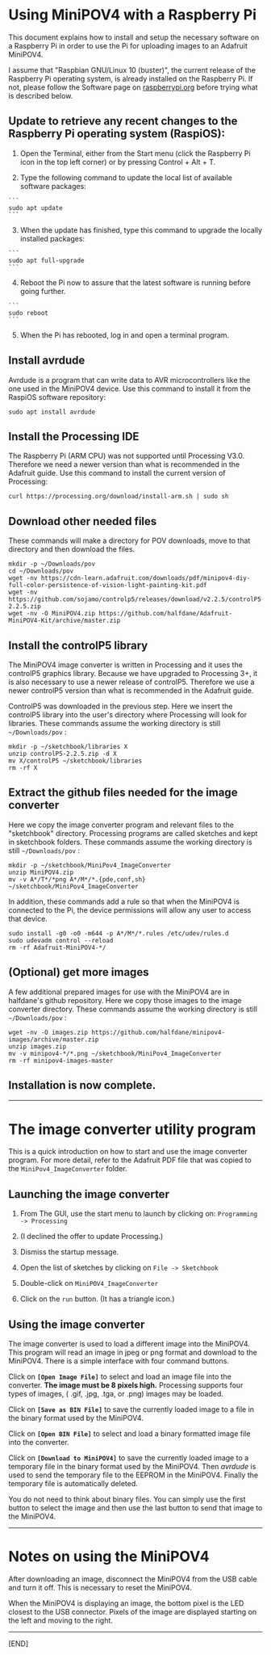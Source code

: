 # Using MiniPOV4 with a Raspberry Pi

  This document explains how to install and setup the necessary software on a Raspberry Pi in order to use the Pi for uploading images to an Adafruit MiniPOV4.

  I assume that "Raspbian GNU/Linux 10 (buster)", the current release of the Raspberry Pi operating system, is already installed on the Raspberry Pi.  If not, please follow the Software page on [raspberrypi.org](https://www.raspberrypi.org/software/) before trying what is described below.

## Update to retrieve any recent changes to the Raspberry Pi operating system (RaspiOS):

  1. Open the Terminal, either from the Start menu (click the Raspberry Pi icon in the top left corner) or by pressing Control + Alt + T.

  2. Type the following command to update the local list of available software packages:

    ```
    sudo apt update
    ```

  3. When the update has finished, type this command to upgrade the locally installed packages:

    ```
    sudo apt full-upgrade
    ```

  4. Reboot the Pi now to assure that the latest software is running before going further.

    ```
    sudo reboot
    ```

  5. When the Pi has rebooted, log in and open a terminal program.

## Install avrdude

  Avrdude is a program that can write data to AVR microcontrollers like the one used in the MiniPOV4 device. Use this command to install it from the RaspiOS software repository:

  ```
  sudo apt install avrdude
  ```

## Install the Processing IDE

  The Raspberry Pi (ARM CPU) was not supported until Processing V3.0.  Therefore we need a newer version than what is recommended in the Adafruit guide.  Use this command to install the current version of Processing:

  ```
  curl https://processing.org/download/install-arm.sh | sudo sh
  ```

## Download other needed files

  These commands will make a directory for POV downloads, move to that directory and then download the files.

    mkdir -p ~/Downloads/pov
    cd ~/Downloads/pov
    wget -nv https://cdn-learn.adafruit.com/downloads/pdf/minipov4-diy-full-color-persistence-of-vision-light-painting-kit.pdf
    wget -nv https://github.com/sojamo/controlp5/releases/download/v2.2.5/controlP5-2.2.5.zip
    wget -nv -O MiniPOV4.zip https://github.com/halfdane/Adafruit-MiniPOV4-Kit/archive/master.zip

## Install the controlP5 library

  The MiniPOV4 image converter is written in Processing and it uses the controlP5 graphics library.  Because we have upgraded to Processing 3+, it is also necessary to use a newer release of controlP5.  Therefore we use a newer controlP5 version than what is recommended in the Adafruit guide.

  ControlP5 was downloaded in the previous step.  Here we insert the controlP5 library into the user's directory where Processing will look for libraries.  These commands assume the working directory is still ```~/Downloads/pov``` :

    mkdir -p ~/sketchbook/libraries X
    unzip controlP5-2.2.5.zip -d X
    mv X/controlP5 ~/sketchbook/libraries
    rm -rf X

## Extract the github files needed for the image converter

  Here we copy the image converter program and relevant files to the "sketchbook" directory.  Processing programs are called sketches and kept in sketchbook folders.  These commands assume the working directory is still ```~/Downloads/pov``` :

    mkdir -p ~/sketchbook/MiniPov4_ImageConverter 
    unzip MiniPOV4.zip
    mv -v A*/T*/*png A*/M*/*.{pde,conf,sh} ~/sketchbook/MiniPov4_ImageConverter

  In addition, these commands add a rule so that when the MiniPOV4 is connected to the Pi, the device permissions will allow any user to access that device.

    sudo install -g0 -o0 -m644 -p A*/M*/*.rules /etc/udev/rules.d
    sudo udevadm control --reload
    rm -rf Adafruit-MiniPOV4-*/

## (Optional) get more images

  A few additional prepared images for use with the MiniPOV4 are in halfdane's github repository.  Here we copy those images to the image converter directory.  These commands assume the working directory is still ```~/Downloads/pov``` :

    wget -nv -O images.zip https://github.com/halfdane/minipov4-images/archive/master.zip
    unzip images.zip
    mv -v minipov4-*/*.png ~/sketchbook/MiniPov4_ImageConverter
    rm -rf minipov4-images-master

## Installation is now complete.

<hr />

# The image converter utility program

This is a quick introduction on how to start and use the image converter program.  For more detail, refer to the Adafruit PDF file that was copied to the ```MiniPov4_ImageConverter``` folder.

## Launching the image converter

  1. From The GUI, use the start menu to launch by clicking on:  ```Programming -> Processing```

  2. (I declined the offer to update Processing.)

  3. Dismiss the startup message.

  4. Open the list of sketches by clicking on ```File -> Sketchbook```

  5. Double-click on ```MiniPOV4_ImageConverter```

  6. Click on the ```run``` button.  (It has a triangle icon.)

## Using the image converter

The image converter is used to load a different image into the MiniPOV4.  This program will read an image in jpeg or png format and download to the MiniPOV4.  There is a simple interface with four command buttons.

  Click on **```[Open Image File]```** to select and load an image file into the converter. **The image must be 8 pixels high.**  Processing supports four types of images, ( .gif, .jpg, .tga, or .png) images may be loaded. 

  Click on **```[Save as BIN File]```** to save the currently loaded image to a file in the binary format used by the MiniPOV4.

  Click on **```[Open BIN File]```** to select and load a binary formatted image file into the converter.

  Click on **```[Download to MiniPOV4]```** to save the currently loaded image to a temporary file in the binary format used by the MiniPOV4.  Then *avrdude* is used to send the temporary file to the EEPROM in the MiniPOV4.  Finally the temporary file is automatically deleted.

  You do not need to think about binary files.  You can simply use the first button to select the image and then use the last button to send that image to the MiniPOV4.

<hr />

# Notes on using the MiniPOV4

After downloading an image, disconnect the MiniPOV4 from the USB cable and turn it off.  This is necessary to reset the MiniPOV4.

When the MiniPOV4 is displaying an image, the bottom pixel is the LED closest to the USB connector.  Pixels of the image are displayed starting on the left and moving to the right.

<hr />

[END]

